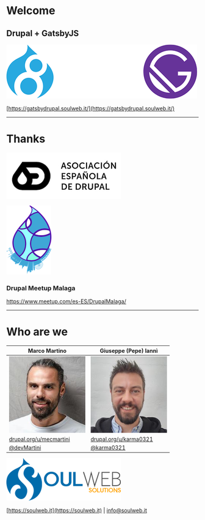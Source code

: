 # Welcome
## Drupal + GatsbyJS
![Drupal + GatsbyJS](./drupal-gatsby-u.png)

[https://gatsbydrupal.soulweb.it/](https://gatsbydrupal.soulweb.it/)


---

# Thanks

![AED logo](./aed_logo.jpg)

![Logo Drupal Meetup Malaga](./drupal-meetup-malaga-logo.png)
### Drupal Meetup Malaga  
https://www.meetup.com/es-ES/DrupalMalaga/

---

# Who are we
|  Marco Martino |  Giuseppe (Pepe) Iannì |
| ----- | ----- |
|![Marco Martino](./marco.jpg) | ![Giuseppe Iannì](./pepe.jpeg)|
| <a href="https://drupal.org/u/mecmartini" target="_blank">drupal.org/u/mecmartini</a> | <a href="https://drupal.org/u/karma0321" target="_blank">drupal.org/u/karma0321</a> |
| <a href="https://twitter.com/devMartini" target="_blank">@devMartini</a> | <a href="https://twitter.com/karma0321" target="_blank">@karma0321</a> |
<a href="https://soulweb.it" target="_blank">![Soulweb Solutions Logo](./soulweb-logo-horiz.png)</a>

[https://soulweb.it](https://soulweb.it) | [info@soulweb.it](mailto:info@soulweb.it)
